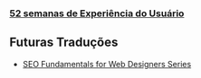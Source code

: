 ### [52 semanas de Experiência do Usuário](./52-semanas-experiencia-do-usuario)

Futuras Traduções
-----------------
- [SEO Fundamentals for Web Designers Series](https://webdesign.tutsplus.com/series/seo-fundamentals-for-web-designers--webdesign-9715)
